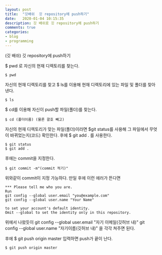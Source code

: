 ```yaml
---
layout: post
title:  "깃배쉬  깃 repository에 push하기"
date:   2020-01-04 10:15:35
description: 깃 배쉬로 깃 repository에 push하기
comments: true
categories: 
- blog
- programming
---
```


(깃 배쉬) 깃 repository에 push하기 

$ pwd 로 자신의 현재 디렉토리를 찾는다.

    $ pwd


자신의 현재 디렉토리를 찾고 $ ls를 이용해 현재 디렉토리에 있는 파일 및 폴더를 찾아낸다.
 

    $ ls
    
$ cd를 이용해 자신이 push할 파일(폴더)를 찾는다.

    $ cd (폴더이름) (물론 괄호 빼고)

 자신의 현재 디렉토리가 맞는 파일(폴더)이라면 $git status를 사용해 그 파일에서 무엇이 바뀌었는지(코드) 확인한다. 후에 $ git add . 를 사용한다.
 

    $ git status
    $ git add . 
후에는 commit을 지정한다.

    $ git commit -m"(commit 적기)"

위와같이 commit이 지정 가능하다.
만일 후에 이런 에러가 뜬다면

    *** Please tell me who you are.
    Run
    git config --global user.email "you@example.com"
    git config --global user.name "Your Name"
    
    to set your account's default identity.
    Omit --global to set the identity only in this repository.

위에서 나왔듯이 git config --global user.email "자기 이메일(깃허브 내)"
							 git config --global user.name "자기이름(깃허브 내)"
							 을 각각 쳐주면 된다.

후에 $ git push origin master 입력하면 push가 끝이 난다.

    $ git push origin master